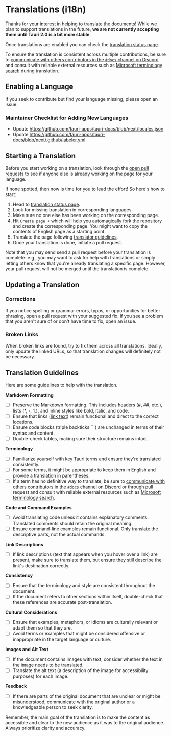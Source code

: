 # Translations (i18n)

Thanks for your interest in helping to translate the documents! While we plan to support translations in the future, **we are not currently accepting them until Tauri 2.0 is a bit more stable**.

Once translations are enabled you can check the [translation status page](https://beta.tauri.app/contribute/translate-status).

To ensure the translation is consistent across multiple contributions, be sure to [communicate with others contributors in the `#docs` channel on Discord](https://discord.com/invite/tauri) and consult with reliable external resources such as [Microsoft terminology search](https://msit.powerbi.com/view?r=eyJrIjoiODJmYjU4Y2YtM2M0ZC00YzYxLWE1YTktNzFjYmYxNTAxNjQ0IiwidCI6IjcyZjk4OGJmLTg2ZjEtNDFhZi05MWFiLTJkN2NkMDExZGI0NyIsImMiOjV9) during translation.

## Enabling a Language

If you seek to contribute but find your language missing, please open an issue.

### Maintainer Checklist for Adding New Languages

- Update https://github.com/tauri-apps/tauri-docs/blob/next/locales.json
- Update https://github.com/tauri-apps/tauri-docs/blob/next/.github/labeler.yml

## Starting a Translation

Before you start working on a translation, look through the [open pull requests](https://beta.tauri.app/contribute/translate-status#needs-review) to see if anyone else is already working on the page for your language.

If none spotted, then now is time for you to lead the effort! So here's how to start:

1. Head to [translation status page](https://beta.tauri.app/contribute/translate-status).
2. Look for missing translation in corresponding languages.
3. Make sure no one else has been working on the corresponding page.
4. Hit `Create page +` which will help you automagically fork the repository and create the corresponding page. You might want to copy the contents of English page as a starting point.
5. Translate the page following [translator guidelines](#translation-guidelines).
6. Once your translation is done, initiate a pull request.

Note that you may send send a pull request before your translation is complete: e.g., you may want to ask for help with translations or simply letting others know that you're already translating a specific page. However, your pull request will not be merged until the translation is complete.

## Updating a Translation

### Corrections

If you notice spelling or grammar errors, typos, or opportunities for better phrasing, open a pull request with your suggested fix. If you see a problem that you aren't sure of or don't have time to fix, open an issue.

### Broken Links

When broken links are found, try to fix them across all translations. Ideally, only update the linked URLs, so that translation changes will definitely not be necessary.

## Translation Guidelines

Here are some guidelines to help with the translation.

**Markdown Formatting**

- [ ] Preserve the Markdown formatting. This includes headers (#, ##, etc.), lists (*, -, 1.), and inline styles like bold, italic, and code.
- [ ] Ensure that links ([link text](URL)) remain functional and direct to the correct locations.
- [ ] Ensure code blocks (triple backticks ```) are unchanged in terms of their syntax and content.
- [ ] Double-check tables, making sure their structure remains intact.

**Terminology**

- [ ] Familiarize yourself with key Tauri terms and ensure they're translated consistently.
- [ ] For some terms, it might be appropriate to keep them in English and provide a translation in parentheses.
- [ ] If a term has no definitive way to translate, be sure to [communicate with others contributors in the `#docs` channel on Discord](https://discord.com/invite/tauri) or through pull request and consult with reliable external resources such as [Microsoft terminology search](https://msit.powerbi.com/view?r=eyJrIjoiODJmYjU4Y2YtM2M0ZC00YzYxLWE1YTktNzFjYmYxNTAxNjQ0IiwidCI6IjcyZjk4OGJmLTg2ZjEtNDFhZi05MWFiLTJkN2NkMDExZGI0NyIsImMiOjV9).

**Code and Command Examples**

- [ ] Avoid translating code unless it contains explanatory comments. Translated comments should retain the original meaning.
- [ ] Ensure command-line examples remain functional. Only translate the descriptive parts, not the actual commands.

**Link Descriptions**

- [ ] If link descriptions (text that appears when you hover over a link) are present, make sure to translate them, but ensure they still describe the link's destination correctly.

**Consistency**

- [ ] Ensure that the terminology and style are consistent throughout the document.
- [ ] If the document refers to other sections within itself, double-check that these references are accurate post-translation.

**Cultural Considerations**

- [ ] Ensure that examples, metaphors, or idioms are culturally relevant or adapt them so that they are.
- [ ] Avoid terms or examples that might be considered offensive or inappropriate in the target language or culture.

**Images and Alt Text**

- [ ] If the document contains images with text, consider whether the text in the image needs to be translated.
- [ ] Translate the alt text (a description of the image for accessibility purposes) for each image.

**Feedback**

- [ ] If there are parts of the original document that are unclear or might be misunderstood, communicate with the original author or a knowledgeable person to seek clarity.

Remember, the main goal of the translation is to make the content as accessible and clear to the new audience as it was to the original audience. Always prioritize clarity and accuracy.